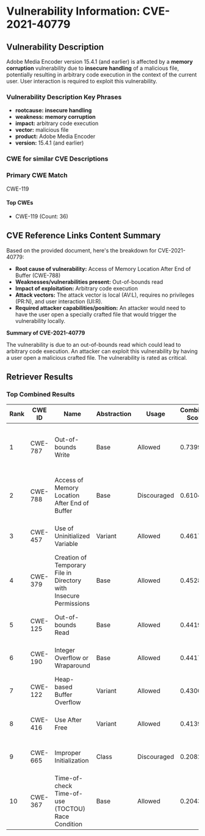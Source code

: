 # Vulnerability Information: CVE-2021-40779

## Vulnerability Description
Adobe Media Encoder version 15.4.1 (and earlier) is affected by a **memory corruption** vulnerability due to **insecure handling** of a malicious file, potentially resulting in arbitrary code execution in the context of the current user. User interaction is required to exploit this vulnerability.

### Vulnerability Description Key Phrases
- **rootcause:** **insecure handling**
- **weakness:** **memory corruption**
- **impact:** arbitrary code execution
- **vector:** malicious file
- **product:** Adobe Media Encoder
- **version:** 15.4.1 (and earlier)

### CWE for similar CVE Descriptions
### Primary CWE Match
CWE-119

#### Top CWEs
- CWE-119 (Count: 36)

## CVE Reference Links Content Summary
Based on the provided document, here's the breakdown for CVE-2021-40779:

*   **Root cause of vulnerability:** Access of Memory Location After End of Buffer (CWE-788)
*   **Weaknesses/vulnerabilities present:** Out-of-bounds read
*   **Impact of exploitation:** Arbitrary code execution
*   **Attack vectors:** The attack vector is local (AV:L), requires no privileges (PR:N), and user interaction (UI:R).
*   **Required attacker capabilities/position:** An attacker would need to have the user open a specially crafted file that would trigger the vulnerability locally.

**Summary of CVE-2021-40779**

The vulnerability is due to an out-of-bounds read which could lead to arbitrary code execution. An attacker can exploit this vulnerability by having a user open a malicious crafted file. The vulnerability is rated as critical.

## Retriever Results

### Top Combined Results

| Rank | CWE ID | Name | Abstraction | Usage | Combined Score | Retrievers | Individual Scores |
|------|--------|------|-------------|-------|---------------|------------|-------------------|
| 1 | CWE-787 | Out-of-bounds Write | Base | Allowed | 0.7399 | dense, sparse, graph | dense: 0.516, sparse: 0.464, graph: 0.606 |
| 2 | CWE-788 | Access of Memory Location After End of Buffer | Base | Discouraged | 0.6104 | dense, sparse, graph | dense: 0.555, sparse: 0.597, graph: 0.615 |
| 3 | CWE-457 | Use of Uninitialized Variable | Variant | Allowed | 0.4617 | sparse, graph | sparse: 0.392, graph: 0.772 |
| 4 | CWE-379 | Creation of Temporary File in Directory with Insecure Permissions | Base | Allowed | 0.4528 | dense, sparse | dense: 0.480, sparse: 0.371 |
| 5 | CWE-125 | Out-of-bounds Read | Base | Allowed | 0.4419 | dense, sparse | dense: 0.468, sparse: 0.364 |
| 6 | CWE-190 | Integer Overflow or Wraparound | Base | Allowed | 0.4417 | dense, sparse | dense: 0.466, sparse: 0.365 |
| 7 | CWE-122 | Heap-based Buffer Overflow | Variant | Allowed | 0.4300 | dense, sparse | dense: 0.468, sparse: 0.405 |
| 8 | CWE-416 | Use After Free | Variant | Allowed | 0.4139 | dense, sparse | dense: 0.478, sparse: 0.365 |
| 9 | CWE-665 | Improper Initialization | Class | Discouraged | 0.2082 | dense, sparse | dense: 0.481, sparse: 0.392 |
| 10 | CWE-367 | Time-of-check Time-of-use (TOCTOU) Race Condition | Base | Allowed | 0.2043 | sparse | sparse: 0.357 |

